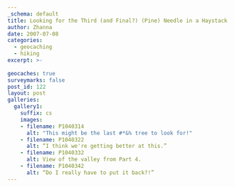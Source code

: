 ```yaml
---
_schema: default
title: Looking for the Third (and Final?) (Pine) Needle in a Haystack
author: Zhanna
date: 2007-07-08
categories:
  - geocaching
  - hiking
excerpt: >- 
  
geocaches: true
surveymarks: false
post_id: 122
layout: post        
galleries:
  gallery1:
    suffix: cs
    images:
    - filename: P1040314
      alt: "This might be the last #*&% tree to look for!"
    - filename: P1040322
      alt: “I think we're getting better at this.”
    - filename: P1040332
      alt: View of the valley from Part 4. 
    - filename: P1040342
      alt: “Do I really have to put it back?!”                 
---
```


